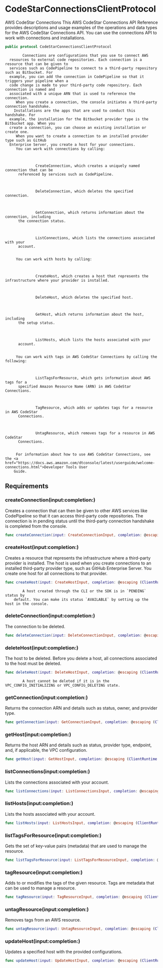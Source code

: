 # CodeStarConnectionsClientProtocol

<fullname>AWS CodeStar Connections</fullname>
This AWS CodeStar Connections API Reference provides descriptions and usage examples of
the operations and data types for the AWS CodeStar Connections API. You can use the
connections API to work with connections and installations.

``` swift
public protocol CodeStarConnectionsClientProtocol 
```

``` 
        Connections are configurations that you use to connect AWS
  resources to external code repositories. Each connection is a resource that can be given to
  services such as CodePipeline to connect to a third-party repository such as Bitbucket. For
  example, you can add the connection in CodePipeline so that it triggers your pipeline when a
  code change is made to your third-party code repository. Each connection is named and
  associated with a unique ARN that is used to reference the connection.
     When you create a connection, the console initiates a third-party connection handshake.
    Installations are the apps that are used to conduct this handshake. For
  example, the installation for the Bitbucket provider type is the Bitbucket app. When you
  create a connection, you can choose an existing installation or create one.
     When you want to create a connection to an installed provider type such as GitHub
  Enterprise Server, you create a host for your connections.
     You can work with connections by calling:



              CreateConnection, which creates a uniquely named connection that can be
      referenced by services such as CodePipeline.



              DeleteConnection, which deletes the specified connection.



              GetConnection, which returns information about the connection, including
      the connection status.



              ListConnections, which lists the connections associated with your
      account.


     You can work with hosts by calling:



              CreateHost, which creates a host that represents the infrastructure where your provider is installed.



              DeleteHost, which deletes the specified host.



              GetHost, which returns information about the host, including
      the setup status.



              ListHosts, which lists the hosts associated with your
      account.


     You can work with tags in AWS CodeStar Connections by calling the following:



              ListTagsForResource, which gets information about AWS tags for a
      specified Amazon Resource Name (ARN) in AWS CodeStar Connections.



              TagResource, which adds or updates tags for a resource in AWS CodeStar
      Connections.



              UntagResource, which removes tags for a resource in AWS CodeStar
      Connections.


     For information about how to use AWS CodeStar Connections, see the <a href="https://docs.aws.amazon.com/dtconsole/latest/userguide/welcome-connections.html">Developer Tools User
    Guide.
```

## Requirements

### createConnection(input:​completion:​)

Creates a connection that can then be given to other AWS services like CodePipeline so
that it can access third-party code repositories. The connection is in pending status until
the third-party connection handshake is completed from the console.

``` swift
func createConnection(input: CreateConnectionInput, completion: @escaping (ClientRuntime.SdkResult<CreateConnectionOutputResponse, CreateConnectionOutputError>) -> Void)
```

### createHost(input:​completion:​)

Creates a resource that represents the infrastructure where a third-party provider is
installed. The host is used when you create connections to an installed third-party provider
type, such as GitHub Enterprise Server. You create one host for all connections to that
provider.

``` swift
func createHost(input: CreateHostInput, completion: @escaping (ClientRuntime.SdkResult<CreateHostOutputResponse, CreateHostOutputError>) -> Void)
```

``` 
        A host created through the CLI or the SDK is in `PENDING` status by
    default. You can make its status `AVAILABLE` by setting up the host in the console.
```

### deleteConnection(input:​completion:​)

The connection to be deleted.

``` swift
func deleteConnection(input: DeleteConnectionInput, completion: @escaping (ClientRuntime.SdkResult<DeleteConnectionOutputResponse, DeleteConnectionOutputError>) -> Void)
```

### deleteHost(input:​completion:​)

The host to be deleted. Before you delete a host, all connections associated to the host must be deleted.

``` swift
func deleteHost(input: DeleteHostInput, completion: @escaping (ClientRuntime.SdkResult<DeleteHostOutputResponse, DeleteHostOutputError>) -> Void)
```

``` 
        A host cannot be deleted if it is in the VPC_CONFIG_INITIALIZING or VPC_CONFIG_DELETING state.
```

### getConnection(input:​completion:​)

Returns the connection ARN and details such as status, owner, and provider type.

``` swift
func getConnection(input: GetConnectionInput, completion: @escaping (ClientRuntime.SdkResult<GetConnectionOutputResponse, GetConnectionOutputError>) -> Void)
```

### getHost(input:​completion:​)

Returns the host ARN and details such as status, provider type, endpoint, and, if
applicable, the VPC configuration.

``` swift
func getHost(input: GetHostInput, completion: @escaping (ClientRuntime.SdkResult<GetHostOutputResponse, GetHostOutputError>) -> Void)
```

### listConnections(input:​completion:​)

Lists the connections associated with your account.

``` swift
func listConnections(input: ListConnectionsInput, completion: @escaping (ClientRuntime.SdkResult<ListConnectionsOutputResponse, ListConnectionsOutputError>) -> Void)
```

### listHosts(input:​completion:​)

Lists the hosts associated with your account.

``` swift
func listHosts(input: ListHostsInput, completion: @escaping (ClientRuntime.SdkResult<ListHostsOutputResponse, ListHostsOutputError>) -> Void)
```

### listTagsForResource(input:​completion:​)

Gets the set of key-value pairs (metadata) that are used to manage the resource.

``` swift
func listTagsForResource(input: ListTagsForResourceInput, completion: @escaping (ClientRuntime.SdkResult<ListTagsForResourceOutputResponse, ListTagsForResourceOutputError>) -> Void)
```

### tagResource(input:​completion:​)

Adds to or modifies the tags of the given resource. Tags are metadata that can be used
to manage a resource.

``` swift
func tagResource(input: TagResourceInput, completion: @escaping (ClientRuntime.SdkResult<TagResourceOutputResponse, TagResourceOutputError>) -> Void)
```

### untagResource(input:​completion:​)

Removes tags from an AWS resource.

``` swift
func untagResource(input: UntagResourceInput, completion: @escaping (ClientRuntime.SdkResult<UntagResourceOutputResponse, UntagResourceOutputError>) -> Void)
```

### updateHost(input:​completion:​)

Updates a specified host with the provided configurations.

``` swift
func updateHost(input: UpdateHostInput, completion: @escaping (ClientRuntime.SdkResult<UpdateHostOutputResponse, UpdateHostOutputError>) -> Void)
```
